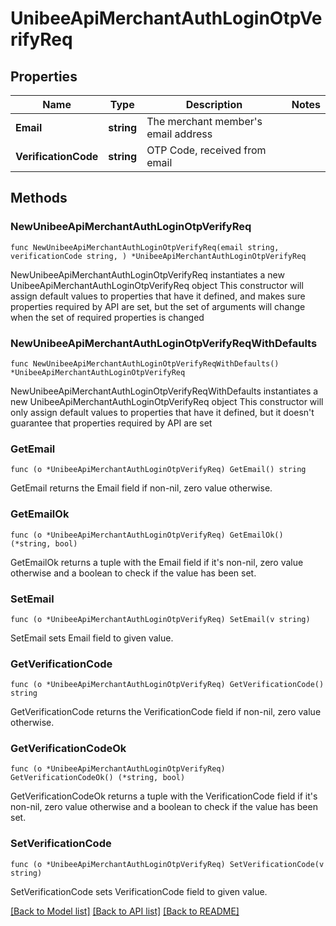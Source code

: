 # UnibeeApiMerchantAuthLoginOtpVerifyReq

## Properties

Name | Type | Description | Notes
------------ | ------------- | ------------- | -------------
**Email** | **string** | The merchant member&#39;s email address | 
**VerificationCode** | **string** | OTP Code, received from email | 

## Methods

### NewUnibeeApiMerchantAuthLoginOtpVerifyReq

`func NewUnibeeApiMerchantAuthLoginOtpVerifyReq(email string, verificationCode string, ) *UnibeeApiMerchantAuthLoginOtpVerifyReq`

NewUnibeeApiMerchantAuthLoginOtpVerifyReq instantiates a new UnibeeApiMerchantAuthLoginOtpVerifyReq object
This constructor will assign default values to properties that have it defined,
and makes sure properties required by API are set, but the set of arguments
will change when the set of required properties is changed

### NewUnibeeApiMerchantAuthLoginOtpVerifyReqWithDefaults

`func NewUnibeeApiMerchantAuthLoginOtpVerifyReqWithDefaults() *UnibeeApiMerchantAuthLoginOtpVerifyReq`

NewUnibeeApiMerchantAuthLoginOtpVerifyReqWithDefaults instantiates a new UnibeeApiMerchantAuthLoginOtpVerifyReq object
This constructor will only assign default values to properties that have it defined,
but it doesn't guarantee that properties required by API are set

### GetEmail

`func (o *UnibeeApiMerchantAuthLoginOtpVerifyReq) GetEmail() string`

GetEmail returns the Email field if non-nil, zero value otherwise.

### GetEmailOk

`func (o *UnibeeApiMerchantAuthLoginOtpVerifyReq) GetEmailOk() (*string, bool)`

GetEmailOk returns a tuple with the Email field if it's non-nil, zero value otherwise
and a boolean to check if the value has been set.

### SetEmail

`func (o *UnibeeApiMerchantAuthLoginOtpVerifyReq) SetEmail(v string)`

SetEmail sets Email field to given value.


### GetVerificationCode

`func (o *UnibeeApiMerchantAuthLoginOtpVerifyReq) GetVerificationCode() string`

GetVerificationCode returns the VerificationCode field if non-nil, zero value otherwise.

### GetVerificationCodeOk

`func (o *UnibeeApiMerchantAuthLoginOtpVerifyReq) GetVerificationCodeOk() (*string, bool)`

GetVerificationCodeOk returns a tuple with the VerificationCode field if it's non-nil, zero value otherwise
and a boolean to check if the value has been set.

### SetVerificationCode

`func (o *UnibeeApiMerchantAuthLoginOtpVerifyReq) SetVerificationCode(v string)`

SetVerificationCode sets VerificationCode field to given value.



[[Back to Model list]](../README.md#documentation-for-models) [[Back to API list]](../README.md#documentation-for-api-endpoints) [[Back to README]](../README.md)


